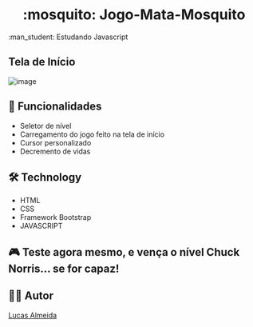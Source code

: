 <h1 align="center">:mosquito: Jogo-Mata-Mosquito</h1>

<p>:man_student: Estudando Javascript</p>

<h2>Tela de Início</h2>

![image](https://user-images.githubusercontent.com/72694905/110144031-a4f56e80-7db6-11eb-9e63-79d40c1a2e4f.png)

## :rocket: Funcionalidades

- Seletor de nível
- Carregamento do jogo feito na tela de início
- Cursor personalizado
- Decremento de vidas

## 🛠 Technology

- HTML
- CSS
- Framework Bootstrap
- JAVASCRIPT

## :video_game: Teste agora mesmo, e vença o nível Chuck Norris... se for capaz!

## :man_technologist: Autor
<a href="https://github.com/lucasAlmeidaSilveira">Lucas Almeida</a>
